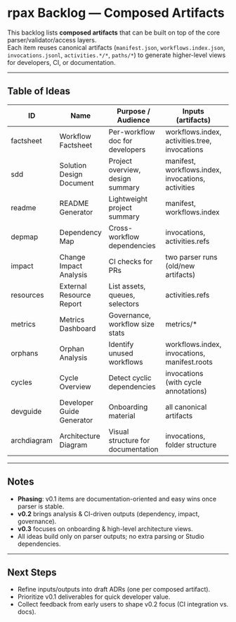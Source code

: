 # rpax Backlog — Composed Artifacts

This backlog lists **composed artifacts** that can be built on top of the core parser/validator/access layers.  
Each item reuses canonical artifacts (`manifest.json`, `workflows.index.json`, `invocations.jsonl`, `activities.*/*`, `paths/*`) to generate higher-level views for developers, CI, or documentation.

---

## Table of Ideas

| ID          | Name                      | Purpose / Audience                 | Inputs (artifacts)                                 | Output format      | Milestone |
| ----------- | ------------------------- | ---------------------------------- | -------------------------------------------------- | ------------------ | --------- |
| factsheet   | Workflow Factsheet        | Per-workflow doc for developers    | workflows.index, activities.tree, invocations      | Markdown / HTML    | v0.1      |
| sdd         | Solution Design Document  | Project overview, design summary   | manifest, workflows.index, invocations, activities | Markdown / HTML    | v0.1      |
| readme      | README Generator          | Lightweight project summary        | manifest, workflows.index                          | Markdown           | v0.1      |
| depmap      | Dependency Map            | Cross-workflow dependencies        | invocations, activities.refs                       | Mermaid / Graphviz | v0.2      |
| impact      | Change Impact Analysis    | CI checks for PRs                  | two parser runs (old/new artifacts)                | JSON / Markdown    | v0.2      |
| resources   | External Resource Report  | List assets, queues, selectors     | activities.refs                                    | Markdown / CSV     | v0.2      |
| metrics     | Metrics Dashboard         | Governance, workflow size stats    | metrics/*                                          | JSON / Markdown    | v0.2      |
| orphans     | Orphan Analysis           | Identify unused workflows          | workflows.index, invocations, manifest.roots       | JSON / Markdown    | v0.2      |
| cycles      | Cycle Overview            | Detect cyclic dependencies         | invocations (with cycle annotations)               | JSON / Mermaid     | v0.2      |
| devguide    | Developer Guide Generator | Onboarding material                | all canonical artifacts                            | Markdown / HTML    | v0.3      |
| archdiagram | Architecture Diagram      | Visual structure for documentation | invocations, folder structure                      | Mermaid / Graphviz | v0.3      |

---

## Notes

- **Phasing**: v0.1 items are documentation-oriented and easy wins once parser is stable.  
- **v0.2** brings analysis & CI-driven outputs (dependency, impact, governance).  
- **v0.3** focuses on onboarding & high-level architecture views.  
- All ideas build only on parser outputs; no extra parsing or Studio dependencies.  

---

## Next Steps

- Refine inputs/outputs into draft ADRs (one per composed artifact).  
- Prioritize v0.1 deliverables for quick developer value.  
- Collect feedback from early users to shape v0.2 focus (CI integration vs. docs).  
